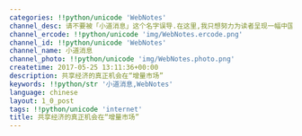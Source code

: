 ```yaml
---
categories: !!python/unicode 'WebNotes'
channel_desc: 请不要被「小道消息」这个名字误导.在这里,我只想努力为读者呈现一幅中国互联网的清明上河图.
channel_ercode: !!python/unicode 'img/WebNotes.ercode.png'
channel_id: !!python/unicode 'WebNotes'
channel_name: 小道消息
channel_photo: !!python/unicode 'img/WebNotes.photo.png'
createtime: 2017-05-25 13:11:36+00:00
description: 共享经济的真正机会在“增量市场”
keywords: !!python/str '小道消息,WebNotes'
language: chinese
layout: 1_0_post
tags: !!python/unicode 'internet'
title: 共享经济的真正机会在“增量市场”
---
```

<div class="original_panel_content" id="js_content">
</div>